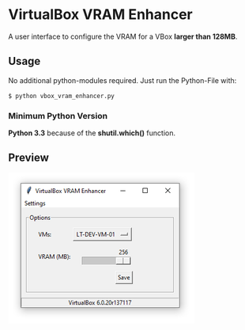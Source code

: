 # VirtualBox VRAM Enhancer
A user interface to configure the VRAM for a VBox **larger than 128MB**.

## Usage
No additional python-modules required. Just run the Python-File with:

```
$ python vbox_vram_enhancer.py
```

### Minimum Python Version

**Python 3.3** because of the **shutil.which()** function.

## Preview
![](https://github.com/laurence-trippen/VirtualBox-VRAM-Enhancer/blob/master/Preview/vboxvramenhancer_preview.png?raw=true)

